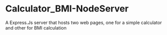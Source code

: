 # Calculator_BMI-NodeServer
A Express.Js server that hosts two web pages, one for a simple calculator and other for BMI calculation
